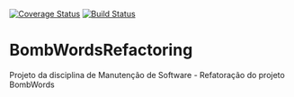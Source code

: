 [![Coverage Status](https://coveralls.io/repos/bedoya/BombWordsRefactoring/badge.png)](https://coveralls.io/r/bedoya/BombWordsRefactoring)
[![Build Status](https://travis-ci.org/bedoya/BombWordsRefactoring.png?branch=master)](https://travis-ci.org/bedoya/BombWordsRefactoring)

BombWordsRefactoring
====================
Projeto da disciplina de Manutenção de Software - Refatoração do projeto BombWords
